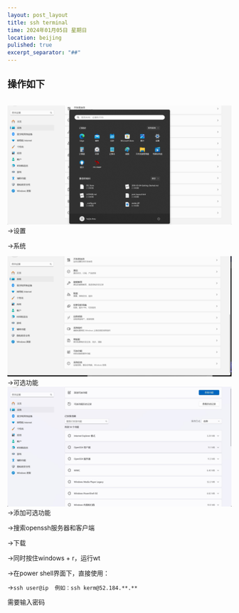 ```yaml
---
layout: post_layout
title: ssh terminal
time: 2024年01月05日 星期日
location: beijing
pulished: true
excerpt_separator: "##"
---
```

## 操作如下
</br>
<img src="/assets/img/ssh/setting.png" width="800px" />
->设置

->系统

<img src="/assets/img/ssh/setting1.jpg" width="800px" />
->可选功能

<img src="/assets/img/ssh/setting2.jpg" width="800px" />
->添加可选功能

->搜索openssh服务器和客户端

->下载

->同时按住windows + r，运行wt

->在power shell界面下，直接使用：

->```ssh user@ip  例如：ssh kerm@52.184.**.**```

需要输入密码
